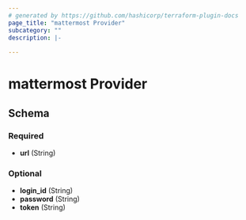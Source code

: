 ```yaml
---
# generated by https://github.com/hashicorp/terraform-plugin-docs
page_title: "mattermost Provider"
subcategory: ""
description: |-
  
---
```


# mattermost Provider





<!-- schema generated by tfplugindocs -->
## Schema

### Required

- **url** (String)

### Optional

- **login_id** (String)
- **password** (String)
- **token** (String)
